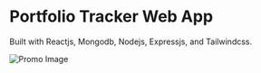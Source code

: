 # Portfolio Tracker Web App 
Built with Reactjs, Mongodb, Nodejs, Expressjs, and Tailwindcss.

![Promo Image](https://i.imgur.com/0eGJyzi.jpg)
